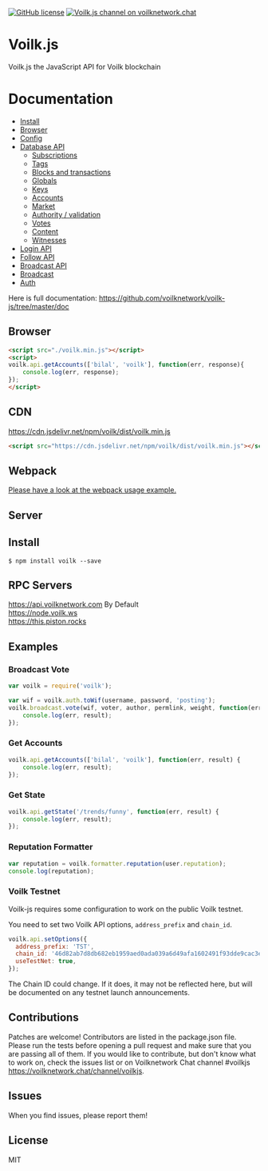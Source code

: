 [![GitHub license](https://img.shields.io/badge/license-MIT-blue.svg)](https://github.com/voilknetwork/voilk-js/blob/master/LICENSE)
[![Voilk.js channel on voilknetwork.chat](https://img.shields.io/badge/chat-voilknetwork.chat-1c56a4.svg)](https://voilknetwork.chat/channel/voilkjs)

# Voilk.js
Voilk.js the JavaScript API for Voilk blockchain

# Documentation

- [Install](https://github.com/voilknetwork/voilk-js/tree/master/doc#install)
- [Browser](https://github.com/voilknetwork/voilk-js/tree/master/doc#browser)
- [Config](https://github.com/voilknetwork/voilk-js/tree/master/doc#config)
- [Database API](https://github.com/voilknetwork/voilk-js/tree/master/doc#api)
    - [Subscriptions](https://github.com/voilknetwork/voilk-js/tree/master/doc#subscriptions)
    - [Tags](https://github.com/voilknetwork/voilk-js/tree/master/doc#tags)
    - [Blocks and transactions](https://github.com/voilknetwork/voilk-js/tree/master/doc#blocks-and-transactions)
    - [Globals](https://github.com/voilknetwork/voilk-js/tree/master/doc#globals)
    - [Keys](https://github.com/voilknetwork/voilk-js/tree/master/doc#keys)
    - [Accounts](https://github.com/voilknetwork/voilk-js/tree/master/doc#accounts)
    - [Market](https://github.com/voilknetwork/voilk-js/tree/master/doc#market)
    - [Authority / validation](https://github.com/voilknetwork/voilk-js/tree/master/doc#authority--validation)
    - [Votes](https://github.com/voilknetwork/voilk-js/tree/master/doc#votes)
    - [Content](https://github.com/voilknetwork/voilk-js/tree/master/doc#content)
    - [Witnesses](https://github.com/voilknetwork/voilk-js/tree/master/doc#witnesses)
- [Login API](https://github.com/voilknetwork/voilk-js/tree/master/doc#login)
- [Follow API](https://github.com/voilknetwork/voilk-js/tree/master/doc#follow-api)
- [Broadcast API](https://github.com/voilknetwork/voilk-js/tree/master/doc#broadcast-api)
- [Broadcast](https://github.com/voilknetwork/voilk-js/tree/master/doc#broadcast)
- [Auth](https://github.com/voilknetwork/voilk-js/tree/master/doc#auth)


Here is full documentation:
https://github.com/voilknetwork/voilk-js/tree/master/doc

## Browser
```html
<script src="./voilk.min.js"></script>
<script>
voilk.api.getAccounts(['bilal', 'voilk'], function(err, response){
    console.log(err, response);
});
</script>
```

## CDN
https://cdn.jsdelivr.net/npm/voilk/dist/voilk.min.js<br/>
```html
<script src="https://cdn.jsdelivr.net/npm/voilk/dist/voilk.min.js"></script>
```

## Webpack
[Please have a look at the webpack usage example.](https://github.com/voilknetwork/voilk-js/blob/master/examples/webpack-example)

## Server
## Install
```
$ npm install voilk --save
```

## RPC Servers
https://api.voilknetwork.com By Default<br/>
https://node.voilk.ws<br/>
https://this.piston.rocks<br/>

## Examples
### Broadcast Vote
```js
var voilk = require('voilk');

var wif = voilk.auth.toWif(username, password, 'posting');
voilk.broadcast.vote(wif, voter, author, permlink, weight, function(err, result) {
	console.log(err, result);
});
```

### Get Accounts
```js
voilk.api.getAccounts(['bilal', 'voilk'], function(err, result) {
	console.log(err, result);
});
```

### Get State
```js
voilk.api.getState('/trends/funny', function(err, result) {
	console.log(err, result);
});
```

### Reputation Formatter
```js
var reputation = voilk.formatter.reputation(user.reputation);
console.log(reputation);
```

### Voilk Testnet
Voilk-js requires some configuration to work on the public Voilk testnet.

You need to set two Voilk API options, `address_prefix` and `chain_id`.
```js
voilk.api.setOptions({
  address_prefix: 'TST',
  chain_id: '46d82ab7d8db682eb1959aed0ada039a6d49afa1602491f93dde9cac3e8e6c32',
  useTestNet: true,
});
```

The Chain ID could change. If it does, it may not be reflected here, but will be documented on any testnet launch announcements.

## Contributions
Patches are welcome! Contributors are listed in the package.json file. Please run the tests before opening a pull request and make sure that you are passing all of them. If you would like to contribute, but don't know what to work on, check the issues list or on Voilknetwork Chat channel #voilkjs https://voilknetwork.chat/channel/voilkjs.

## Issues
When you find issues, please report them!

## License
MIT
